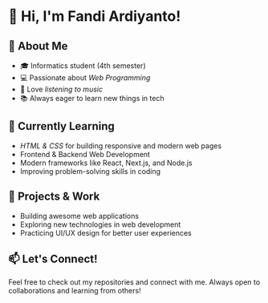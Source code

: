 # 👋 Hi, I'm Fandi Ardiyanto!  

## 🚀 About Me  
- 🎓 Informatics student (4th semester)  
- 💻 Passionate about *Web Programming*  
- 🎵 Love *listening to music*  
- 📚 Always eager to learn new things in tech  

## 🌱 Currently Learning  
- *HTML & CSS* for building responsive and modern web pages  
- Frontend & Backend Web Development  
- Modern frameworks like React, Next.js, and Node.js  
- Improving problem-solving skills in coding  

## 🔨 Projects & Work  
- Building awesome web applications  
- Exploring new technologies in web development  
- Practicing UI/UX design for better user experiences  

## 📫 Let's Connect!  
Feel free to check out my repositories and connect with me. Always open to collaborations and learning from others!
